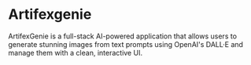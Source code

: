 # Artifexgenie
ArtifexGenie is a full-stack AI-powered application that allows users to generate stunning images from text prompts using OpenAI's DALL·E and manage them with a clean, interactive UI.

